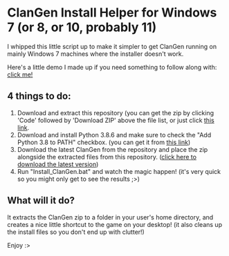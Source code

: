 # ClanGen Install Helper for Windows 7 (or 8, or 10, probably 11)

I whipped this little script up to make it simpler to get ClanGen running on mainly Windows 7 machines where the installer doesn't work.

Here's a little demo I made up if you need something to follow along with: [click me!](https://www.youtube.com/watch?v=KGIbqiMjqx0 "Demo Video")

## 4 things to do:
1. Download and extract this repository (you can get the zip by clicking 'Code' followed by 'Download ZIP' above the file list, or just click [this link](https://github.com/iamthemodder/clangen-windows-7/archive/refs/heads/main.zip "Link to ZIP").
2. Download and install Python 3.8.6 and make sure to check the "Add Python 3.8 to PATH" checkbox. (you can get it from [this link](https://www.python.org/ftp/python/3.8.6/python-3.8.6-amd64.exe "Python Download"))
3. Download the latest ClanGen from the repository and place the zip alongside the extracted files from this repository. ([click here to download the latest version](https://github.com/Thlumyn/clangen/archive/refs/heads/development.zip "ClanGen Latest"))
4. Run "Install_ClanGen.bat" and watch the magic happen! (it's very quick so you might only get to see the results ;>)

## What will it do?
It extracts the ClanGen zip to a folder in your user's home directory, and creates a nice little shortcut to the game on your desktop! (it also cleans up the install files so you don't end up with clutter!)

Enjoy :>
